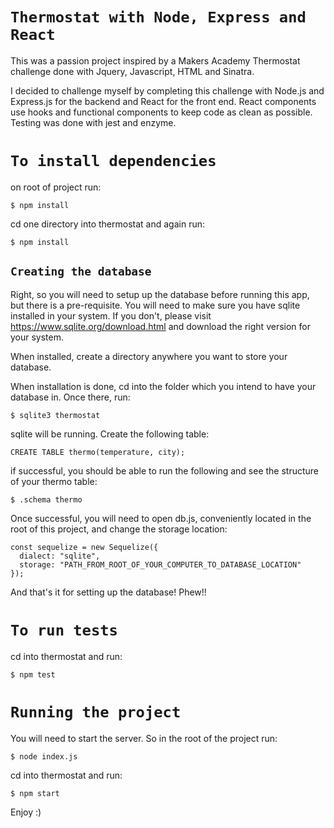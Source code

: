 # **`Thermostat with Node, Express and React`**

This was a passion project inspired by a Makers Academy Thermostat challenge done with Jquery, Javascript, HTML and Sinatra.

I decided to challenge myself by completing this challenge with Node.js and Express.js for the backend and React for the front end. React components use hooks and functional components to keep code as clean as possible. Testing was done with jest and enzyme.

# `To install dependencies`

on root of project run:

```
$ npm install
```

cd one directory into thermostat and again run:

```
$ npm install
```

## `Creating the database`

Right, so you will need to setup up the database before running this app, but there is a pre-requisite. You will need to make sure you have sqlite installed in your system. If you don't, please visit https://www.sqlite.org/download.html and download the right version for your system.

When installed, create a directory anywhere you want to store your database.

When installation is done, cd into the folder which you intend to have your database in. Once there, run:

```
$ sqlite3 thermostat
```

sqlite will be running. Create the following table:

```
CREATE TABLE thermo(temperature, city);
```

if successful, you should be able to run the following and see the structure of your thermo table:

```
$ .schema thermo
```

Once successful, you will need to open db.js, conveniently located in the root of this project, and change the storage location:

```
const sequelize = new Sequelize({
  dialect: "sqlite",
  storage: "PATH_FROM_ROOT_OF_YOUR_COMPUTER_TO_DATABASE_LOCATION"
});
```

And that's it for setting up the database! Phew!!

# `To run tests`

cd into thermostat and run:

```
$ npm test
```

# `Running the project`

You will need to start the server. So in the root of the project run:

```
$ node index.js
```

cd into thermostat and run:

```
$ npm start
```

Enjoy :)
